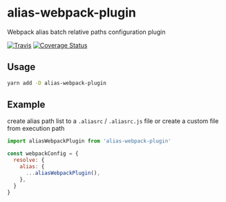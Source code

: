# alias-webpack-plugin
Webpack alias batch relative paths configuration plugin

[![Travis](https://img.shields.io/travis/unadlib/alias-webpack-plugin.svg)](https://travis-ci.org/unadlib/alias-webpack-plugin)
[![Coverage Status](https://coveralls.io/repos/github/unadlib/alias-webpack-plugin/badge.svg?branch=master)](https://coveralls.io/github/unadlib/alias-webpack-plugin?branch=master)

## Usage
```bash
yarn add -D alias-webpack-plugin
```

## Example

create alias path list to a `.aliasrc` / `.aliasrc.js` file or create a custom file from execution path
```javascript
import aliasWebpackPlugin from 'alias-webpack-plugin'

const webpackConfig = {
  resolve: {
    alias: {
      ...aliasWebpackPlugin(),
    },
  }
}
```